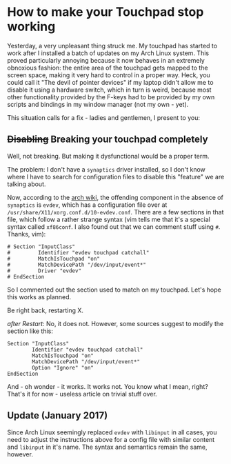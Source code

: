 # How to make your Touchpad stop working
Yesterday, a very unpleasant thing struck me. My touchpad has started to work
after I installed a batch of updates on my Arch Linux system. This proved
particularly annoying because it now behaves in an extremely obnoxious fashion:
the entire area of the touchpad gets mapped to the screen space, making it very
hard to control in a proper way. Heck, you could call it "The devil of pointer
devices" if my laptop didn't allow me to disable it using a hardware switch,
which in turn is weird, because most other functionality provided by the F-keys
had to be provided by my own scripts and bindings in my window manager (not my
own - yet).

This situation calls for a fix - ladies and gentlemen, I present to you:

## ~~Disabling~~ Breaking your touchpad completely
Well, not breaking. But making it dysfunctional would be a proper term.

The problem: I don't have a `synaptics` driver installed, so I don't know where
I have to search for configuration files to disable this "feature" we are
talking about.

Now, according to the
[arch wiki](https://wiki.archlinux.org/index.php/Xorg#Input_devices), the
offending component in the absence of `synaptics` is `evdev`, which has a
configuration file over at `/usr/share/X11/xorg.conf.d/10-evdev.conf`.
There are a few sections in that file, which follow a rather strange syntax
(vim tells me that it's a special syntax called `xf86conf`. I also found out
that we can comment stuff using `#`. Thanks, vim):
```
# Section "InputClass"
#         Identifier "evdev touchpad catchall"
#         MatchIsTouchpad "on"
#         MatchDevicePath "/dev/input/event*"
#         Driver "evdev"
# EndSection
```
So I commented out the section used to match on my touchpad. Let's hope this
works as planned.

Be right back, restarting X.

*after Restart*: No, it does not. However, some sources suggest to modify the
section like this:
```
Section "InputClass"
        Identifier "evdev touchpad catchall"
        MatchIsTouchpad "on"
        MatchDevicePath "/dev/input/event*"
        Option "Ignore" "on"
EndSection
```
And - oh wonder - it works. It works not. You know what I mean, right?
That's it for now - useless article on trivial stuff over.

## Update (January 2017) 
Since Arch Linux seemingly replaced `evdev` with `libinput` in all cases, you need
to adjust the instructions above for a config file with similar content and `libinput`
in it's name. The syntax and semantics remain the same, however.
